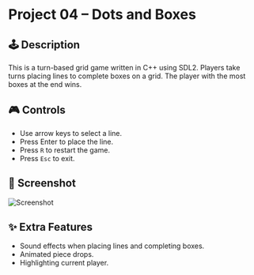# Project 04 – Dots and Boxes

## 🕹️ Description

This is a turn-based grid game written in C++ using SDL2. Players take turns placing lines to complete boxes on a grid. The player with the most boxes at the end wins.

## 🎮 Controls

- Use arrow keys to select a line.
- Press Enter to place the line.
- Press `R` to restart the game.
- Press `Esc` to exit.

## 🧪 Screenshot

![Screenshot](screenshot.png)

## ✨ Extra Features

- Sound effects when placing lines and completing boxes.
- Animated piece drops.
- Highlighting current player.

